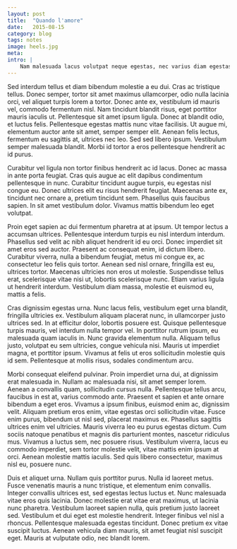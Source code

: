 ```yaml
---
layout: post
title:  "Quando l'amore"
date:   2015-08-15
category: blog
tags: notes
image: heels.jpg
meta:
intro: |
    Nam malesuada lacus volutpat neque egestas, nec varius diam egestas. Nam vel euismod nisi. Ut tempor, nibh sit amet eleifend molestie, elit enim porttitor magna, ut accumsan ligula dolor vitae sem. Nam quis neque sit amet nunc vehicula scelerisque volutpat sit amet arcu. Nullam volutpat condimentum condimentum. Proin varius vulputate dapibus. Curabitur sed laoreet augue, sed varius lorem. Vestibulum auctor elit a mi luctus cursus. Pellentesque enim lacus, volutpat non tempus sit amet, dapibus eu nibh.
---
```

Sed interdum tellus et diam bibendum molestie a eu dui. Cras ac tristique tellus. Donec semper, tortor sit amet maximus ullamcorper, odio nulla lacinia orci, vel aliquet turpis lorem a tortor. Donec ante ex, vestibulum id mauris vel, commodo fermentum nisl. Nam tincidunt blandit risus, eget porttitor mauris iaculis ut. Pellentesque sit amet ipsum ligula. Donec at blandit odio, et luctus felis. Pellentesque egestas mattis nunc vitae facilisis. Ut augue mi, elementum auctor ante sit amet, semper semper elit. Aenean felis lectus, fermentum eu sagittis at, ultrices nec leo. Sed sed libero ipsum. Vestibulum semper malesuada blandit. Morbi id tortor a eros pellentesque hendrerit ac id purus.

Curabitur vel ligula non tortor finibus hendrerit ac id lacus. Donec ac massa in ante porta feugiat. Cras quis augue ac elit dapibus condimentum pellentesque in nunc. Curabitur tincidunt augue turpis, eu egestas nisl congue eu. Donec ultrices elit eu risus hendrerit feugiat. Maecenas ante ex, tincidunt nec ornare a, pretium tincidunt sem. Phasellus quis faucibus sapien. In sit amet vestibulum dolor. Vivamus mattis bibendum leo eget volutpat.

Proin eget sapien ac dui fermentum pharetra at at ipsum. Ut tempor lectus a accumsan ultrices. Pellentesque interdum turpis eu nisl interdum interdum. Phasellus sed velit ac nibh aliquet hendrerit id eu orci. Donec imperdiet sit amet eros sed auctor. Praesent ac consequat enim, id dictum libero. Curabitur viverra, nulla a bibendum feugiat, metus mi congue ex, ac consectetur leo felis quis tortor. Aenean sed nisl ornare, fringilla est eu, ultrices tortor. Maecenas ultricies non eros ut molestie. Suspendisse tellus erat, scelerisque vitae nisi ut, lobortis scelerisque nunc. Etiam varius ligula ut hendrerit interdum. Vestibulum diam massa, molestie et euismod eu, mattis a felis.

Cras dignissim egestas urna. Nunc lacus felis, vestibulum eget urna blandit, fringilla ultricies ex. Vestibulum aliquam placerat nunc, in ullamcorper justo ultrices sed. In at efficitur dolor, lobortis posuere est. Quisque pellentesque turpis mauris, vel interdum nulla tempor vel. In porttitor rutrum ipsum, eu malesuada quam iaculis in. Nunc gravida elementum nulla. Aliquam tellus justo, volutpat eu sem ultricies, congue vehicula nisi. Mauris ut imperdiet magna, et porttitor ipsum. Vivamus at felis ut eros sollicitudin molestie quis id sem. Pellentesque at mollis risus, sodales condimentum arcu.

Morbi consequat eleifend pulvinar. Proin imperdiet urna dui, at dignissim erat malesuada in. Nullam ac malesuada nisi, sit amet semper lorem. Aenean a convallis quam, sollicitudin cursus nulla. Pellentesque tellus arcu, faucibus in est at, varius commodo ante. Praesent et sapien et ante ornare bibendum a eget eros. Vivamus a ipsum finibus, euismod enim ac, dignissim velit. Aliquam pretium eros enim, vitae egestas orci sollicitudin vitae. Fusce enim purus, bibendum ut nisl sed, placerat maximus ex. Phasellus sagittis ultrices enim vel ultricies. Mauris viverra leo eu purus egestas dictum. Cum sociis natoque penatibus et magnis dis parturient montes, nascetur ridiculus mus. Vivamus a luctus sem, nec posuere risus. Vestibulum viverra, lacus eu commodo imperdiet, sem tortor molestie velit, vitae mattis enim ipsum at orci. Aenean molestie mattis iaculis. Sed quis libero consectetur, maximus nisl eu, posuere nunc.

Duis et aliquet urna. Nullam quis porttitor purus. Nulla id laoreet metus. Fusce venenatis mauris a nunc tristique, et elementum enim convallis. Integer convallis ultrices est, sed egestas lectus luctus et. Nunc malesuada vitae eros quis lacinia. Donec molestie erat vitae erat maximus, ut lacinia nunc pharetra. Vestibulum laoreet sapien nulla, quis pretium justo laoreet sed. Vestibulum et dui eget est molestie hendrerit. Integer finibus vel nisl a rhoncus. Pellentesque malesuada egestas tincidunt. Donec pretium ex vitae suscipit luctus. Aenean vehicula diam mauris, sit amet feugiat nisl suscipit eget. Mauris at vulputate odio, nec blandit lorem.